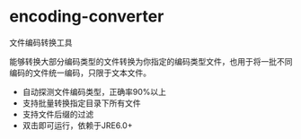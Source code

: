 encoding-converter
===============

文件编码转换工具

能够转换大部分编码类型的文件转换为你指定的编码类型文件，也用于将一批不同编码的文件统一编码，只限于文本文件。<br/>
<ul>
	<li>自动探测文件编码类型，正确率90%以上</li>
	<li>支持批量转换指定目录下所有文件</li>
	<li>支持文件后缀的过滤</li>
	<li>双击即可运行，依赖于JRE6.0+</li>
</ul>
